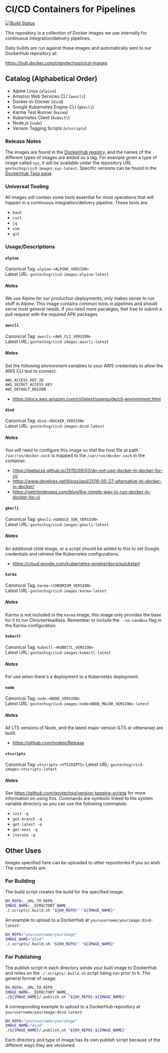 # CI/CD Containers for Pipelines

[![Build Status](https://travis-ci.org/GovTechSG/cicd-images.svg?branch=master)](https://travis-ci.org/GovTechSG/cicd-images)

This repository is a collection of Docker images we use internally for continuous integration/delivery pipelines.

Daily builds are run against these images and automatically sent to our DockerHub repository at:

https://hub.docker.com/r/govtechsg/cicd-images

## Catalog (Alphabetical Order)

- Alpine Linux (`alpine`)
- Amazon Web Services CLI (`awscli`)
- Docker-in-Docker (`dind`)
- Google Kubernetes Engine CLI (`gkecli`)
- Karma Test Runner (`karma`)
- Kubernetes Client (`kubectl`)
- Node.js (`node`)
- Version Tagging Scripts (`vtscripts`)

### Release Notes
The images are found in the [DockerHub registry](https://hub.docker.com/r/govtechsg/cicd-images), and the names of the different types of images are added as a tag. For example given a type of image called `xyz`, it will be available under the repository URL `govtechsg/cicd-images:xyz-latest`. Specific versions can be found in the [DockerHub Tags page](https://hub.docker.com/r/govtechsg/cicd-images/tags/)

### Universal Tooling
All images will contain some tools essential for most operations that will happen in a continuous integration/delivery pipeline. These tools are:

- `bash`
- `curl`
- `jq`
- `vim`
- `git`

### Usage/Descriptions

#### `alpine`
Canonical Tag: `alpine-<ALPINE_VERSION>`  
Latest URL: `govtechsg/cicd-images:alpine-latest`

##### Notes
We use Alpine for our production deployments, only makes sense to run stuff in Alpine. This image contains common tools in pipelines and should serve most general needs. If you need more pacakges, feel free to submit a pull request with the required APK packages.

#### `awscli`
Canonical Tag: `awscli-<AWS_CLI_VERSION>`  
Latest URL: `govtechsg/cicd-images:awscli-latest`

##### Notes
Set the following environment variables to your AWS credentials to allow the AWS CLI tool to connect.

```bash
AWS_ACCESS_KEY_ID
AWS_SECRET_ACCESS_KEY
AWS_DEFAULT_REGION
```

- https://docs.aws.amazon.com/cli/latest/userguide/cli-environment.html

#### `dind`
Canonical Tag: `dind-<DOCKER_VERSION>`  
Latest URL: `govtechsg/cicd-images:dind-latest`

##### Notes
You will need to configure this image so that the host file at path `/var/run/docker.sock` is mapped to the `/var/run/docker.sock` in the container.

- https://jpetazzo.github.io/2015/09/03/do-not-use-docker-in-docker-for-ci/
- https://www.develves.net/blogs/asd/2016-05-27-alternative-to-docker-in-docker/
- https://getintodevops.com/blog/the-simple-way-to-run-docker-in-docker-for-ci

#### `gkecli`
Canonical Tag: `gkecli-<GOOGLE_SDK_VERSION>`  
Latest URL: `govtechsg/cicd-images:gkecli-latest`

##### Notes
An additional child image, or a script should be added to this to set Google credentials and retrieve the Kubernetes configurations.

- https://cloud.google.com/kubernetes-engine/docs/quickstart

#### `karma`
Canonical Tag: `karma-<CHROMIUM_VERSION>`  
Latest URL: `govtechsg/cicd-images:karma-latest`

##### Notes
Karma is not included in the `karma` image, this image only provides the base for it to run ChromeHeadless. Remember to include the `--no-sandbox` flag in the Karma configuration.

#### `kubectl`
Canonical Tag: `kubectl-<KUBECTL_VERSION>`  
Latest URL: `govtechsg/cicd-images:kubectl-latest`

##### Notes
For use when there's a deployment to a Kubernetes deployment.

#### `node`
Canonical Tag: `node-<NODE_VERSION>`  
Latest URL: `govtechsg/cicd-images:node<NODE_MAJOR_VERSION>-latest`

##### Notes
All LTS versions of Node, and the latest major version (LTS or otherwise) are builit.

- https://github.com/nodejs/Release

#### `vtscripts`
Canonical Tag: `vtscripts-<VTSCRIPTS>`
Latest URL: `govtechsg/cicd-images:vtscripts-latest`

##### Notes
See https://github.com/govtechsg/version-tagging-scripts for more information on using this. Commands are symbolic linked to the system variable directory so you can use the following commands:

- `init -q`
- `get-branch -q`
- `get-latest -q`
- `get-next -q`
- `iterate -q`

## Other Uses
Images specified here can be uploaded to other repositories if you so wish. The commands are:

### For Building
The build script creates the build for the specified image:

```bash
DH_REPO=__URL_TO_REPO__
IMAGE_NAME=__DIRECTORY_NAME__
./.scripts/.build.sh "${DH_REPO}" "${IMAGE_NAME}"
```

An example to upload to a DockerHub at `yourusername/yourimage:dind-latest`:

```bash
DH_REPO="yourusername/yourimage"
IMAGE_NAME="dind"
./.scripts/.build.sh "${DH_REPO}" "${IMAGE_NAME}"
```

### For Publishing
The publish script in each directory sends your built image to DockerHub and relies on the `./.scripts/.build.sh` script being run prior to it. The general format of usage:

```bash
DH_REPO=__URL_TO_REPO__
IMAGE_NAME=__DIRECTORY_NAME__
./${IMAGE_NAME}/.publish.sh "${DH_REPO}:${IMAGE_NAME}"
```

A corresponding example to upload to a DockerHub repository at `yourusername/yourimage:dind-latest`:

```bash
DH_REPO="yourusername/yourimage"
IMAGE_NAME="dind"
./${IMAGE_NAME}/.publish.sh "${DH_REPO}:${IMAGE_NAME}"
```

Each directory and type of image has its own publish script because of the different ways they are versioned.